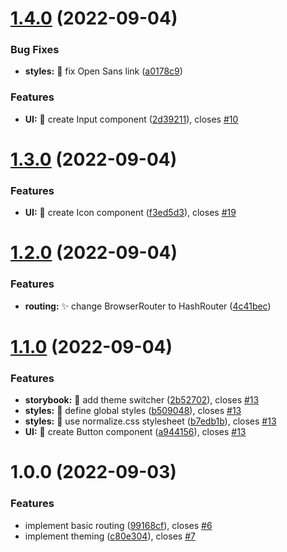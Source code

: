 # [1.4.0](https://github.com/weronikaolejniczak/chEAT-frontend/compare/v1.3.0...v1.4.0) (2022-09-04)

### Bug Fixes

- **styles:** :lipstick: fix Open Sans link ([a0178c9](https://github.com/weronikaolejniczak/chEAT-frontend/commit/a0178c9f5e2636e2391e0be41bcacf287519c02b))

### Features

- **UI:** :lipstick: create Input component ([2d39211](https://github.com/weronikaolejniczak/chEAT-frontend/commit/2d39211ecb22dc272442a2d2d94de72786003e7e)), closes [#10](https://github.com/weronikaolejniczak/chEAT-frontend/issues/10)

# [1.3.0](https://github.com/weronikaolejniczak/chEAT-frontend/compare/v1.2.0...v1.3.0) (2022-09-04)

### Features

- **UI:** :lipstick: create Icon component ([f3ed5d3](https://github.com/weronikaolejniczak/chEAT-frontend/commit/f3ed5d35a0e60d03d4eeeec348d4ffb991b3b09f)), closes [#19](https://github.com/weronikaolejniczak/chEAT-frontend/issues/19)

# [1.2.0](https://github.com/weronikaolejniczak/chEAT-frontend/compare/v1.1.0...v1.2.0) (2022-09-04)

### Features

- **routing:** :sparkles: change BrowserRouter to HashRouter ([4c41bec](https://github.com/weronikaolejniczak/chEAT-frontend/commit/4c41becd49305adf35598d41aaf3c544153fd00d))

# [1.1.0](https://github.com/weronikaolejniczak/chEAT-frontend/compare/v1.0.0...v1.1.0) (2022-09-04)

### Features

- **storybook:** :lipstick: add theme switcher ([2b52702](https://github.com/weronikaolejniczak/chEAT-frontend/commit/2b52702e29afda726e13fadcd90ba778bedf73f7)), closes [#13](https://github.com/weronikaolejniczak/chEAT-frontend/issues/13)
- **styles:** :lipstick: define global styles ([b509048](https://github.com/weronikaolejniczak/chEAT-frontend/commit/b509048fe949491c4f7eca179b3f4b2625a78c78)), closes [#13](https://github.com/weronikaolejniczak/chEAT-frontend/issues/13)
- **styles:** :lipstick: use normalize.css stylesheet ([b7edb1b](https://github.com/weronikaolejniczak/chEAT-frontend/commit/b7edb1bc7cb39e1ba08513450f3f4ed58ef0c32e)), closes [#13](https://github.com/weronikaolejniczak/chEAT-frontend/issues/13)
- **UI:** :lipstick: create Button component ([a944156](https://github.com/weronikaolejniczak/chEAT-frontend/commit/a944156e0e5841ebd36916fdbc5bd810f258c34f)), closes [#13](https://github.com/weronikaolejniczak/chEAT-frontend/issues/13)

# 1.0.0 (2022-09-03)

### Features

- implement basic routing ([99168cf](https://github.com/weronikaolejniczak/chEAT-frontend/commit/99168cf58d6fa2c5ecc5d3a65e3db01b4d48e14e)), closes [#6](https://github.com/weronikaolejniczak/chEAT-frontend/issues/6)
- implement theming ([c80e304](https://github.com/weronikaolejniczak/chEAT-frontend/commit/c80e304305d49a8cc97ae439c330578865ffb9de)), closes [#7](https://github.com/weronikaolejniczak/chEAT-frontend/issues/7)

